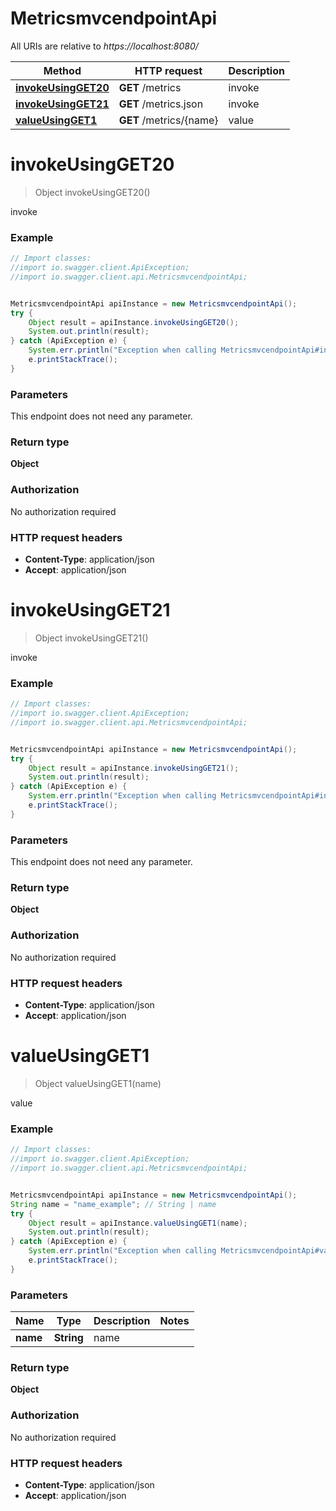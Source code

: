 # MetricsmvcendpointApi

All URIs are relative to *https://localhost:8080/*

Method | HTTP request | Description
------------- | ------------- | -------------
[**invokeUsingGET20**](MetricsmvcendpointApi.md#invokeUsingGET20) | **GET** /metrics | invoke
[**invokeUsingGET21**](MetricsmvcendpointApi.md#invokeUsingGET21) | **GET** /metrics.json | invoke
[**valueUsingGET1**](MetricsmvcendpointApi.md#valueUsingGET1) | **GET** /metrics/{name} | value


<a name="invokeUsingGET20"></a>
# **invokeUsingGET20**
> Object invokeUsingGET20()

invoke

### Example
```java
// Import classes:
//import io.swagger.client.ApiException;
//import io.swagger.client.api.MetricsmvcendpointApi;


MetricsmvcendpointApi apiInstance = new MetricsmvcendpointApi();
try {
    Object result = apiInstance.invokeUsingGET20();
    System.out.println(result);
} catch (ApiException e) {
    System.err.println("Exception when calling MetricsmvcendpointApi#invokeUsingGET20");
    e.printStackTrace();
}
```

### Parameters
This endpoint does not need any parameter.

### Return type

**Object**

### Authorization

No authorization required

### HTTP request headers

 - **Content-Type**: application/json
 - **Accept**: application/json

<a name="invokeUsingGET21"></a>
# **invokeUsingGET21**
> Object invokeUsingGET21()

invoke

### Example
```java
// Import classes:
//import io.swagger.client.ApiException;
//import io.swagger.client.api.MetricsmvcendpointApi;


MetricsmvcendpointApi apiInstance = new MetricsmvcendpointApi();
try {
    Object result = apiInstance.invokeUsingGET21();
    System.out.println(result);
} catch (ApiException e) {
    System.err.println("Exception when calling MetricsmvcendpointApi#invokeUsingGET21");
    e.printStackTrace();
}
```

### Parameters
This endpoint does not need any parameter.

### Return type

**Object**

### Authorization

No authorization required

### HTTP request headers

 - **Content-Type**: application/json
 - **Accept**: application/json

<a name="valueUsingGET1"></a>
# **valueUsingGET1**
> Object valueUsingGET1(name)

value

### Example
```java
// Import classes:
//import io.swagger.client.ApiException;
//import io.swagger.client.api.MetricsmvcendpointApi;


MetricsmvcendpointApi apiInstance = new MetricsmvcendpointApi();
String name = "name_example"; // String | name
try {
    Object result = apiInstance.valueUsingGET1(name);
    System.out.println(result);
} catch (ApiException e) {
    System.err.println("Exception when calling MetricsmvcendpointApi#valueUsingGET1");
    e.printStackTrace();
}
```

### Parameters

Name | Type | Description  | Notes
------------- | ------------- | ------------- | -------------
 **name** | **String**| name |

### Return type

**Object**

### Authorization

No authorization required

### HTTP request headers

 - **Content-Type**: application/json
 - **Accept**: application/json

